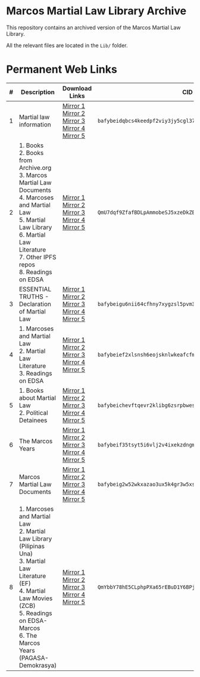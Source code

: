 # Marcos Martial Law Library Archive

This repository contains an archived version of the Marcos Martial Law Library.

All the relevant files are located in the `Lib/` folder.

# Permanent Web Links

| # | Description                                                                                                                                                                                                                | Download Links                                                                                                                                                                                                                                                                                                                                                                                                                                                                                                                             | CID                                                           | Pinned               |
|---|----------------------------------------------------------------------------------------------------------------------------------------------------------------------------------------------------------------------------|--------------------------------------------------------------------------------------------------------------------------------------------------------------------------------------------------------------------------------------------------------------------------------------------------------------------------------------------------------------------------------------------------------------------------------------------------------------------------------------------------------------------------------------------|---------------------------------------------------------------|----------------------|
| 1 | Martial law information                                                                                                                                                                                                    | [Mirror 1](https://ipfs.io/ipfs/bafybeidqbcs4keedpf2viy3jy5cgl37y5j32big7qxq5zke6rd5a44jmka)<br />[Mirror 2](https://ipfs.fleek.co/ipfs/bafybeidqbcs4keedpf2viy3jy5cgl37y5j32big7qxq5zke6rd5a44jmka)<br />[Mirror 3](https://ipfs.infura.io/ipfs/bafybeidqbcs4keedpf2viy3jy5cgl37y5j32big7qxq5zke6rd5a44jmka)<br />[Mirror 4](https://cloudflare-ipfs.com/ipfs/bafybeidqbcs4keedpf2viy3jy5cgl37y5j32big7qxq5zke6rd5a44jmka)<br />[Mirror 5](https://gateway.pinata.cloud/ipfs/bafybeidqbcs4keedpf2viy3jy5cgl37y5j32big7qxq5zke6rd5a44jmka) | `bafybeidqbcs4keedpf2viy3jy5cgl37y5j32big7qxq5zke6rd5a44jmka` | Pinned in Filecoin   |
| 2 | 1. Books<br />2. Books from Archive.org<br />3. Marcos Martial Law Documents<br />4. Marcoses and Martial Law<br />5. Martial Law Library<br />6. Martial Law Literature<br />7. Other IPFS repos<br />8. Readings on EDSA | [Mirror 1](https://ipfs.io/ipfs/QmU7dqf9ZfafBDLpAmmobeSJ5xzeDkZEaBU3xhpnw1HttB)<br />[Mirror 2](https://ipfs.fleek.co/ipfs/QmU7dqf9ZfafBDLpAmmobeSJ5xzeDkZEaBU3xhpnw1HttB)<br />[Mirror 3](https://ipfs.infura.io/ipfs/QmU7dqf9ZfafBDLpAmmobeSJ5xzeDkZEaBU3xhpnw1HttB)<br />[Mirror 4](https://cloudflare-ipfs.com/ipfs/QmU7dqf9ZfafBDLpAmmobeSJ5xzeDkZEaBU3xhpnw1HttB)<br />[Mirror 5](https://gateway.pinata.cloud/ipfs/QmU7dqf9ZfafBDLpAmmobeSJ5xzeDkZEaBU3xhpnw1HttB)                                                                  | `QmU7dqf9ZfafBDLpAmmobeSJ5xzeDkZEaBU3xhpnw1HttB`              | Pinned by volunteers |
| 3 | ESSENTIAL TRUTHS - Declaration of Martial Law                                                                                                                                                                              | [Mirror 1](https://ipfs.io/ipfs/bafybeigu6nii64cfhny7xygzsl5pvm3bezm7265kfarsmtcoqyvmmzxdai)<br />[Mirror 2](https://ipfs.fleek.co/ipfs/bafybeigu6nii64cfhny7xygzsl5pvm3bezm7265kfarsmtcoqyvmmzxdai)<br />[Mirror 3](https://ipfs.infura.io/ipfs/bafybeigu6nii64cfhny7xygzsl5pvm3bezm7265kfarsmtcoqyvmmzxdai)<br />[Mirror 4](https://cloudflare-ipfs.com/ipfs/bafybeigu6nii64cfhny7xygzsl5pvm3bezm7265kfarsmtcoqyvmmzxdai)<br />[Mirror 5](https://gateway.pinata.cloud/ipfs/bafybeigu6nii64cfhny7xygzsl5pvm3bezm7265kfarsmtcoqyvmmzxdai) | `bafybeigu6nii64cfhny7xygzsl5pvm3bezm7265kfarsmtcoqyvmmzxdai` | Pinned in Filecoin   |
| 4 | 1. Marcoses and Martial Law<br />2. Martial Law Literature<br />3. Readings on EDSA                                                                                                                                        | [Mirror 1](https://ipfs.io/ipfs/bafybeief2xlsnsh6eojsknlwkeafcfmlyjb3azlgt46a5yrj4puxkt4lz4)<br />[Mirror 2](https://ipfs.fleek.co/ipfs/bafybeief2xlsnsh6eojsknlwkeafcfmlyjb3azlgt46a5yrj4puxkt4lz4)<br />[Mirror 3](https://ipfs.infura.io/ipfs/bafybeief2xlsnsh6eojsknlwkeafcfmlyjb3azlgt46a5yrj4puxkt4lz4)<br />[Mirror 4](https://cloudflare-ipfs.com/ipfs/bafybeief2xlsnsh6eojsknlwkeafcfmlyjb3azlgt46a5yrj4puxkt4lz4)<br />[Mirror 5](https://gateway.pinata.cloud/ipfs/bafybeief2xlsnsh6eojsknlwkeafcfmlyjb3azlgt46a5yrj4puxkt4lz4) | `bafybeief2xlsnsh6eojsknlwkeafcfmlyjb3azlgt46a5yrj4puxkt4lz4` | Pinned in Filecoin   |
| 5 | 1. Books about Martial Law<br />2. Political Detainees                                                                                                                                                                     | [Mirror 1](https://ipfs.io/ipfs/bafybeichevftqevr2klibg6zsrpbwesi4obczejhdsuajus52tuabxzrie)<br />[Mirror 2](https://ipfs.fleek.co/ipfs/bafybeichevftqevr2klibg6zsrpbwesi4obczejhdsuajus52tuabxzrie)<br />[Mirror 3](https://ipfs.infura.io/ipfs/bafybeichevftqevr2klibg6zsrpbwesi4obczejhdsuajus52tuabxzrie)<br />[Mirror 4](https://cloudflare-ipfs.com/ipfs/bafybeichevftqevr2klibg6zsrpbwesi4obczejhdsuajus52tuabxzrie)<br />[Mirror 5](https://gateway.pinata.cloud/ipfs/bafybeichevftqevr2klibg6zsrpbwesi4obczejhdsuajus52tuabxzrie) | `bafybeichevftqevr2klibg6zsrpbwesi4obczejhdsuajus52tuabxzrie` | Pinned in Filecoin   |
| 6 | The Marcos Years                                                                                                                                                                                                           | [Mirror 1](https://ipfs.io/ipfs/bafybeif35tsyt5i6vlj2v4ixekzdngmklfwqpgt5wa5qd2e4cb5n3ezsqm)<br />[Mirror 2](https://ipfs.fleek.co/ipfs/bafybeif35tsyt5i6vlj2v4ixekzdngmklfwqpgt5wa5qd2e4cb5n3ezsqm)<br />[Mirror 3](https://ipfs.infura.io/ipfs/bafybeif35tsyt5i6vlj2v4ixekzdngmklfwqpgt5wa5qd2e4cb5n3ezsqm)<br />[Mirror 4](https://cloudflare-ipfs.com/ipfs/bafybeif35tsyt5i6vlj2v4ixekzdngmklfwqpgt5wa5qd2e4cb5n3ezsqm)<br />[Mirror 5](https://gateway.pinata.cloud/ipfs/bafybeif35tsyt5i6vlj2v4ixekzdngmklfwqpgt5wa5qd2e4cb5n3ezsqm) | `bafybeif35tsyt5i6vlj2v4ixekzdngmklfwqpgt5wa5qd2e4cb5n3ezsqm` | Pinned in Filecoin   |
| 7 | Marcos Martial Law Documents                                                                                                                                                                                               | [Mirror 1](https://ipfs.io/ipfs/bafybeig2w52wkxazao3ux5k4gr3w5xs6mydgncagjp3g5fzvqk6fwnjbzi)<br />[Mirror 2](https://ipfs.fleek.co/ipfs/bafybeig2w52wkxazao3ux5k4gr3w5xs6mydgncagjp3g5fzvqk6fwnjbzi)<br />[Mirror 3](https://ipfs.infura.io/ipfs/bafybeig2w52wkxazao3ux5k4gr3w5xs6mydgncagjp3g5fzvqk6fwnjbzi)<br />[Mirror 4](https://cloudflare-ipfs.com/ipfs/bafybeig2w52wkxazao3ux5k4gr3w5xs6mydgncagjp3g5fzvqk6fwnjbzi)<br />[Mirror 5](https://gateway.pinata.cloud/ipfs/bafybeig2w52wkxazao3ux5k4gr3w5xs6mydgncagjp3g5fzvqk6fwnjbzi) | `bafybeig2w52wkxazao3ux5k4gr3w5xs6mydgncagjp3g5fzvqk6fwnjbzi` | Pinned in Filecoin   |
| 8 | 1. Marcoses and Martial Law<br />2. Martial Law Library (Pilipinas Una)<br />3. Martial Law Literature (EF)<br />4. Martial Law Movies (ZCB)<br />5. Readings on EDSA-Marcos<br />6. The Marcos Years (PAGASA-Demokrasya)  | [Mirror 1](https://ipfs.io/ipfs/QmYbbY78hE5CLphpPXa65rEBuD1Y6BPjaCAzERfsDZL7FC)<br />[Mirror 2](https://ipfs.fleek.co/ipfs/QmYbbY78hE5CLphpPXa65rEBuD1Y6BPjaCAzERfsDZL7FC)<br />[Mirror 3](https://ipfs.infura.io/ipfs/QmYbbY78hE5CLphpPXa65rEBuD1Y6BPjaCAzERfsDZL7FC)<br />[Mirror 4](https://cloudflare-ipfs.com/ipfs/QmYbbY78hE5CLphpPXa65rEBuD1Y6BPjaCAzERfsDZL7FC)<br />[Mirror 5](https://gateway.pinata.cloud/ipfs/QmYbbY78hE5CLphpPXa65rEBuD1Y6BPjaCAzERfsDZL7FC)                                                                  | `QmYbbY78hE5CLphpPXa65rEBuD1Y6BPjaCAzERfsDZL7FC`              | Pinned by volunteers |